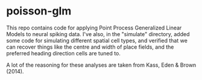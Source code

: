 # poisson-glm

This repo contains code for applying Point Process Generalized
Linear Models to neural spiking data. I've also, in the 
"simulate" directory, added some code for simulating different
spatial cell types, and verified that we can recover things 
like the centre and width of place fields, and the preferred 
heading direction cells are tuned to. 


A lot of the reasoning for these analyses are taken from Kass, Eden & Brown (2014).

